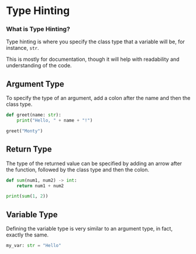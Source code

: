 # Type Hinting

### What is Type Hinting?

Type hinting is where you specify the class type that a variable will be, for instance, `str`.

This is mostly for documentation, though it will help with readability and understanding of the code.

## Argument Type

To specify the type of an argument, add a colon after the name and then the class type.

```python
def greet(name: str):
    print("Hello, " + name + "!")

greet("Monty")
```

## Return Type

The type of the returned value can be specified by adding an arrow after the function, followed by the class type and then the colon.

```python
def sum(num1, num2) -> int:
    return num1 + num2

print(sum(1, 2))
```

## Variable Type

Defining the variable type is very similar to an argument type, in fact, exactly the same.

```python
my_var: str = "Hello"
```

